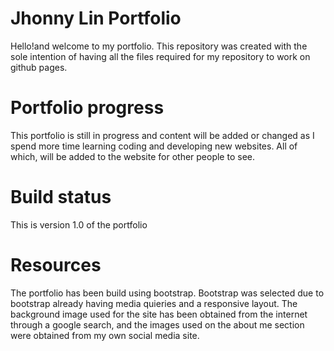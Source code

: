 # Jhonny Lin Portfolio
Hello!and welcome to my portfolio. This repository was created with the sole intention of having all the files required for my repository to work on github pages.

# Portfolio progress
This portfolio is still in progress and content will be added or changed as I spend more time learning coding and developing new websites. All of which, will be added to the website for other people to see.

# Build status
This is version 1.0 of the portfolio

# Resources
The portfolio has been build using bootstrap. Bootstrap was selected due to bootstrap already having media quieries and a responsive layout. The background image used for the site has been obtained from the internet through a google search, and the images used on the about me section were obtained from my own social media site.

